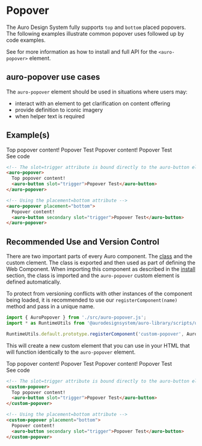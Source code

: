 <!--
The index.md file is a compiled document. No edits should be made directly to this file.
README.md is created by running `npm run build:docs`.
This file is generated based on a template fetched from `./docs/partials/index.md`
-->

# Popover

<!-- AURO-GENERATED-CONTENT:START (FILE:src=./description.md) -->
<!-- The below content is automatically added from ./description.md -->
The Auro Design System fully supports `top` and `bottom` placed popovers. The following examples illustrate common popover uses followed up by code examples.

See for more information as how to install and full API for the `<auro-popover>` element.
<!-- AURO-GENERATED-CONTENT:END -->

## auro-popover use cases

<!-- AURO-GENERATED-CONTENT:START (FILE:src=./useCases.md) -->
<!-- The below content is automatically added from ./useCases.md -->
The `auro-popover` element should be used in situations where users may:

* interact with an element to get clarification on content offering
* provide definition to iconic imagery
* when helper text is required
<!-- AURO-GENERATED-CONTENT:END -->

## Example(s)

<div class="exampleWrapper">
  <!-- AURO-GENERATED-CONTENT:START (FILE:src=./../../apiExamples/basic.html) -->
  <!-- The below content is automatically added from ./../../apiExamples/basic.html -->
  <!-- The slot=trigger attribute is bound directly to the auro-button element  -->
  <auro-popover>
    Top popover content!
    <auro-button slot="trigger">Popover Test</auro-button>
  </auro-popover>
  
  <!-- Using the placement=bottom attribute -->
  <auro-popover placement="bottom">
    Popover content!
    <auro-button secondary slot="trigger">Popover Test</auro-button>
  </auro-popover>
  <!-- AURO-GENERATED-CONTENT:END -->
</div>

<auro-accordion alignRight>
  <span slot="trigger">See code</span>

<!-- AURO-GENERATED-CONTENT:START (CODE:src=./../../apiExamples/basic.html) -->
<!-- The below code snippet is automatically added from ./../../apiExamples/basic.html -->
```html
<!-- The slot=trigger attribute is bound directly to the auro-button element  -->
<auro-popover>
  Top popover content!
  <auro-button slot="trigger">Popover Test</auro-button>
</auro-popover>

<!-- Using the placement=bottom attribute -->
<auro-popover placement="bottom">
  Popover content!
  <auro-button secondary slot="trigger">Popover Test</auro-button>
</auro-popover>
```
<!-- AURO-GENERATED-CONTENT:END -->

</auro-accordion>

## Recommended Use and Version Control

There are two important parts of every Auro component. The <a href="https://developer.mozilla.org/en-US/docs/Web/JavaScript/Reference/Classes">class</a> and the custom clement. The class is exported and then used as part of defining the Web Component. When importing this component as described in the <a href="#install">install</a> section, the class is imported and the `auro-popover` custom element is defined automatically.

To protect from versioning conflicts with other instances of the component being loaded, it is recommended to use our `registerComponent(name)` method and pass in a unique name.

```js
import { AuroPopover } from './src/auro-popover.js';
import * as RuntimeUtils from '@aurodesignsystem/auro-library/scripts/utils/runtimeUtils.mjs';

RuntimeUtils.default.prototype.registerComponent('custom-popover', AuroPopover);
```

This will create a new custom element that you can use in your HTML that will function identically to the `auro-popover` element.

 <div class="exampleWrapper">
  <!-- AURO-GENERATED-CONTENT:START (FILE:src=./../../apiExamples/custom.html) -->
  <!-- The below content is automatically added from ./../../apiExamples/custom.html -->
  <!-- The slot=trigger attribute is bound directly to the auro-button element  -->
  <custom-popover>
    Top popover content!
    <auro-button slot="trigger">Popover Test</auro-button>
  </custom-popover>
  
  <!-- Using the placement=bottom attribute -->
  <custom-popover placement="bottom">
    Popover content!
    <auro-button secondary slot="trigger">Popover Test</auro-button>
  </custom-popover>
  <!-- AURO-GENERATED-CONTENT:END -->
</div>

<auro-accordion alignRight>
  <span slot="trigger">See code</span>

<!-- AURO-GENERATED-CONTENT:START (CODE:src=./../../apiExamples/custom.html) -->
<!-- The below code snippet is automatically added from ./../../apiExamples/custom.html -->
```html
<!-- The slot=trigger attribute is bound directly to the auro-button element  -->
<custom-popover>
  Top popover content!
  <auro-button slot="trigger">Popover Test</auro-button>
</custom-popover>

<!-- Using the placement=bottom attribute -->
<custom-popover placement="bottom">
  Popover content!
  <auro-button secondary slot="trigger">Popover Test</auro-button>
</custom-popover>
```
<!-- AURO-GENERATED-CONTENT:END -->

</auro-accordion>
